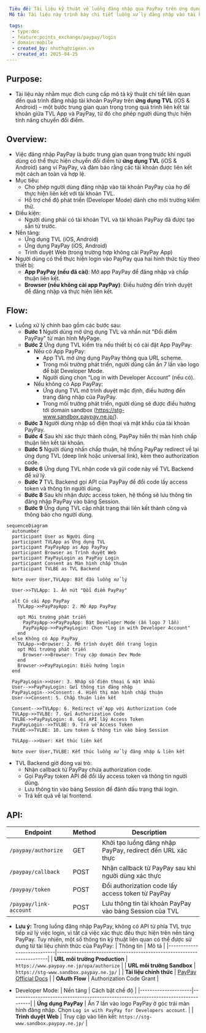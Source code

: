```yaml
 Tiêu đề: Tài liệu kỹ thuật về luồng đăng nhập qua PayPay trên ứng dụng TVL (iOS & Android)
 Mô tả: Tài liệu này trình bày chi tiết luồng xử lý đăng nhập vào tài khoản PayPay từ ứng ứng dụng TVL (iOS & Android) nhằm phục vụ việc liên kết tài khoản TVL và PayPay thông qua ứng dụng PayPay hoặc trình duyệt. Đồng thời mô tả cách bật Developer Mode để phục vụ môi trường kiểm thử.

 tags:
  - type:doc
  - feature:points_exchange/paypay/login
  - domain:mobile
  - created_by: nhuthq@zigexn.vn
  - created_at: 2025-04-25
----
```

## Purpose:

- Tài liệu này nhằm mục đích cung cấp mô tả kỹ thuật chi tiết liên quan đến quá trình đăng nhập tài khoản PayPay trên **ứng dụng TVL** (iOS & Android) – một bước trung gian quan trọng trong quá trình liên kết tài khoản giữa TVL App và PayPay, từ đó cho phép người dùng thực hiện tính năng chuyển đổi điểm.

## Overview:

- Việc đăng nhập PayPay là bước trung gian quan trọng trước khi người dùng có thể thực hiện chuyển đổi điểm từ **ứng dụng TVL** (iOS & Android) sang ví PayPay, và đảm bảo rằng các tài khoản được liên kết một cách an toàn và hợp lệ.
- Mục tiêu:
  - Cho phép người dùng đăng nhập vào tài khoản PayPay của họ để thực hiện liên kết với tài khoản TVL.
  - Hỗ trợ chế độ phát triển (Developer Mode) dành cho môi trường kiểm thử.
- Điều kiện:
  - Người dùng phải có tài khoản TVL và tài khoản PayPay đã được tạo sẵn từ trước.
- Nền tảng:
  - Ứng dụng TVL (iOS, Android)
  - Ứng dụng PayPay (iOS, Android)
  - Trình duyệt Web (trong trường hợp không cài PayPay App)
- Người dùng có thể thực hiện login vào PayPay qua hai hình thức tùy theo thiết bị:
  - **App PayPay (nếu đã cài)**: Mở app PayPay để đăng nhập và chấp thuận liên kết.
  - **Browser (nếu không cài app PayPay)**: Điều hướng đến trình duyệt để đăng nhập và thực hiện liên kết.

## Flow:

- Luồng xử lý chính bao gồm các bước sau:
  - **Bước 1** Người dùng mở ứng dụng TVL và nhấn nút "Đổi điểm PayPay" từ màn hình MyPage.
  - **Bước 2** Ứng dụng TVL kiểm tra nếu thiết bị có cài đặt App PayPay:
    - Nếu có App PayPay:
      - App TVL mở ứng dụng PayPay thông qua URL scheme.
      - Trong môi trường phát triển, người dùng cần ấn 7 lần vào logo để bật Developer Mode.
      - Người dùng chọn “Log in with Developer Account” (nếu có).
    - Nếu không có App PayPay:
      - Ứng dụng TVL mở trình duyệt mặc định, điều hướng đến trang đăng nhập của PayPay.
      - Trong môi trường phát triển, người dùng sẽ được điều hướng tới domain sandbox (https://stg-www.sandbox.paypay.ne.jp/).
  - **Bước 3** Người dùng nhập số điện thoại và mật khẩu của tài khoản PayPay.
  - **Bước 4** Sau khi xác thực thành công, PayPay hiển thị màn hình chấp thuận liên kết tài khoản.
  - **Bước 5** Người dùng nhấn chấp thuận, hệ thống PayPay redirect về lại ứng dụng TVL (deep link hoặc universal link), kèm theo authorization code.
  - **Bước 6** Ứng dụng TVL nhận code và gửi code này về TVL Backend để xử lý.
  - **Bước 7** TVL Backend gọi API của PayPay để đổi code lấy access token và thông tin người dùng.
  - **Bước 8** Sau khi nhận được access token, hệ thống sẽ lưu thông tin đăng nhập PayPay vào bảng Session.
  - **Bước 9** Ứng dụng TVL cập nhật trạng thái liên kết thành công và thông báo cho người dùng.

```mermaid
sequenceDiagram
  autonumber
  participant User as Người dùng
  participant TVLApp as Ứng dụng TVL
  participant PayPayApp as App PayPay
  participant Browser as Trình duyệt Web
  participant PayPayLogin as PayPay Login
  participant Consent as Màn hình chấp thuận
  participant TVLBE as TVL Backend

  Note over User,TVLApp: Bắt đầu luồng xử lý

  User->>TVLApp: 1. Ấn nút "Đổi điểm PayPay"

  alt Có cài App PayPay
    TVLApp->>PayPayApp: 2. Mở App PayPay

    opt Môi trường phát triển
      PayPayApp->>PayPayApp: Bật Developer Mode (ấn logo 7 lần)
      PayPayApp->>PayPayLogin: Chọn "Log in with Developer Account"
    end
  else Không có App PayPay
    TVLApp->>Browser: 2. Mở trình duyệt đến trang login
    opt Môi trường phát triển
      Browser->>Browser: Truy cập domain Dev Mode
    end
    Browser->>PayPayLogin: Điều hướng login
  end

  PayPayLogin->>User: 3. Nhập số điện thoại & mật khẩu
  User-->>PayPayLogin: Gửi thông tin đăng nhập
  PayPayLogin-->>Consent: 4. Hiển thị màn hình chấp thuận
  User->>Consent: 5. Chấp thuận liên kết

  Consent-->>TVLApp: 6. Redirect về App với Authorization Code
  TVLApp->>TVLBE: 7. Gửi Authorization Code
  TVLBE->>PayPayLogin: 8. Gọi API lấy Access Token
  PayPayLogin-->>TVLBE: 9. Trả về Access Token
  TVLBE->>TVLBE: 10. Lưu token & thông tin vào bảng Session

  TVLApp-->>User: Kết thúc liên kết

  Note over User,TVLBE: Kết thúc luồng xử lý đăng nhập & liên kết

```

- TVL Backend giờ đóng vai trò:
  - Nhận callback từ PayPay chứa authorization code.
  - Gọi PayPay token API để đổi lấy access token và thông tin người dùng.
  - Lưu thông tin vào bảng Session để đánh dấu trạng thái login.
  - Trả kết quả về lại frontend.

## API:

| Endpoint               | Method | Description                                                |
| ---------------------- | ------ | ---------------------------------------------------------- |
| `/paypay/authorize`    | GET    | Khởi tạo luồng đăng nhập PayPay, redirect đến URL xác thực |
| `/paypay/callback`     | POST   | Nhận callback từ PayPay sau khi người dùng xác thực        |
| `/paypay/token`        | POST   | Đổi authorization code lấy access token từ PayPay          |
| `/paypay/link-account` | POST   | Lưu thông tin tài khoản PayPay vào bảng Session của TVL    |

- **Lưu ý:** Trong luồng đăng nhập PayPay, không có API từ phía TVL trực tiếp xử lý việc login, vì tất cả việc xác thực đều thực hiện trên nền tảng PayPay. Tuy nhiên, một số thông tin kỹ thuật liên quan có thể được sử dụng từ tài liệu chính thức của PayPay:
  | Thông tin | Mô tả |
  |----------------------------|----------------------------------------------------------------------|
  | **URL môi trường Production** | `https://www.paypay.ne.jp/opa/authorize` |
  | **URL môi trường Sandbox** | `https://stg-www.sandbox.paypay.ne.jp/` |
  | **Tài liệu chính thức** | [PayPay Official Docs](https://www.paypay.ne.jp/opa/doc/v1.0/account_link.html#section/Acquire-user-authorization) |
  | **OAuth Flow** | Authorization Code Grant |

- Developer Mode:
  | Nền tảng | Cách bật chế độ |
  |---------------------|----------------------------------------------------------------------------------|
  | **Ứng dụng PayPay** | Ấn 7 lần vào logo PayPay ở góc trái màn hình đăng nhập. Chọn `Log in with PayPay for Developers account`. |
  | **Trình duyệt Web** | Truy cập vào liên kết: `https://stg-www.sandbox.paypay.ne.jp/` |
